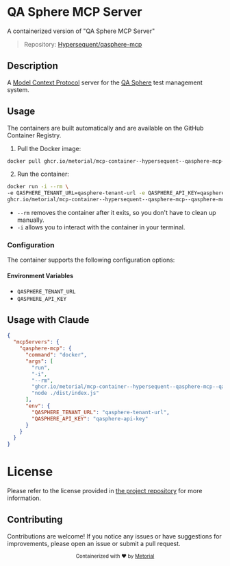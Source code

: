 
# QA Sphere MCP Server

A containerized version of "QA Sphere MCP Server"

> Repository: [Hypersequent/qasphere-mcp](https://github.com/Hypersequent/qasphere-mcp)

## Description

A [Model Context Protocol](https://github.com/modelcontextprotocol) server for the [QA Sphere](https://qasphere.com/) test management system.


## Usage

The containers are built automatically and are available on the GitHub Container Registry.

1. Pull the Docker image:

```bash
docker pull ghcr.io/metorial/mcp-container--hypersequent--qasphere-mcp--qasphere-mcp
```

2. Run the container:

```bash
docker run -i --rm \ 
-e QASPHERE_TENANT_URL=qasphere-tenant-url -e QASPHERE_API_KEY=qasphere-api-key \
ghcr.io/metorial/mcp-container--hypersequent--qasphere-mcp--qasphere-mcp  "node ./dist/index.js"
```

- `--rm` removes the container after it exits, so you don't have to clean up manually.
- `-i` allows you to interact with the container in your terminal.



### Configuration

The container supports the following configuration options:




#### Environment Variables

- `QASPHERE_TENANT_URL`
- `QASPHERE_API_KEY`




## Usage with Claude

```json
{
  "mcpServers": {
    "qasphere-mcp": {
      "command": "docker",
      "args": [
        "run",
        "-i",
        "--rm",
        "ghcr.io/metorial/mcp-container--hypersequent--qasphere-mcp--qasphere-mcp",
        "node ./dist/index.js"
      ],
      "env": {
        "QASPHERE_TENANT_URL": "qasphere-tenant-url",
        "QASPHERE_API_KEY": "qasphere-api-key"
      }
    }
  }
}
```

# License

Please refer to the license provided in [the project repository](https://github.com/Hypersequent/qasphere-mcp) for more information.

## Contributing

Contributions are welcome! If you notice any issues or have suggestions for improvements, please open an issue or submit a pull request.

<div align="center">
  <sub>Containerized with ❤️ by <a href="https://metorial.com">Metorial</a></sub>
</div>
  